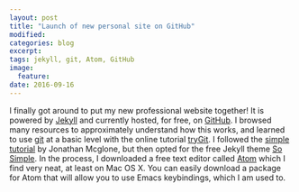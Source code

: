 ```yaml
---
layout: post
title: "Launch of new personal site on GitHub"
modified:
categories: blog
excerpt:
tags: jekyll, git, Atom, GitHub
image:
  feature:
date: 2016-09-16
---
```


I finally got around to put my new professional website together! It is powered by [Jekyll](http://jekyllrb.com) and currently hosted, for free, on [GitHub](https://github.com). I browsed many resources to approximately understand how this works, and learned to use [git](https://git-scm.com) at a basic level with the online tutorial [tryGit](https://try.github.io/levels/1/challenges/1). I followed the [simple tutorial](http://jmcglone.com/guides/github-pages/) by Jonathan Mcglone, but then opted for the free Jekyll theme [So Simple](https://github.com/mmistakes/so-simple-theme).  In the process, I downloaded a free text editor called [Atom](https://atom.io) which I find very neat, at least on Mac OS X. You can easily download a package for Atom that will allow you to use Emacs keybindings, which I am used to.
